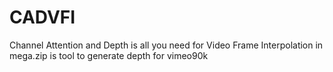 # CADVFI
Channel Attention and Depth is all you need for Video Frame Interpolation
in mega.zip is tool to generate depth for vimeo90k
